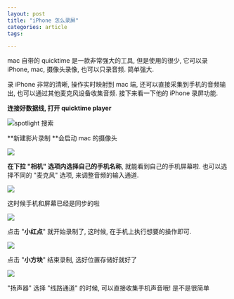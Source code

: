 ```yaml
---
layout: post
title: "iPhone 怎么录屏"
categories: article
tags:

---
```


mac 自带的 quicktime 是一款非常强大的工具, 但是使用的很少, 它可以录 iPhone, mac, 摄像头录像, 也可以只录音频. 简单强大.

录 iPhone 非常的清晰, 操作实时映射到 mac 端, 还可以直接采集到手机的音频输出, 也可以通过其他麦克风设备收集音频. 接下来看一下他的 iPhone 录屏功能.

**连接好数据线, 打开 quicktime player**

![spotlight 搜索](http://upload-images.jianshu.io/upload_images/1286586-473f56b8957677e6?imageMogr2/auto-orient/strip)

**新建影片录制 **会启动 mac 的摄像头

![](http://upload-images.jianshu.io/upload_images/1286586-d65bfe8cc3b3ac88?imageMogr2/auto-orient/strip)

**在下拉 "相机" 选项内选择自己的手机名称**, 就能看到自己的手机屏幕啦. 也可以选择不同的 "麦克风" 选项, 来调整音频的输入通道.

![](http://upload-images.jianshu.io/upload_images/1286586-6c9dbf32afd75177.gif?imageMogr2/auto-orient/strip)

这时候手机和屏幕已经是同步的啦

![](http://upload-images.jianshu.io/upload_images/1286586-beda5b9f524e47d3.gif?imageMogr2/auto-orient/strip)

点击 "**小红点**" 就开始录制了, 这时候, 在手机上执行想要的操作即可.

![](http://upload-images.jianshu.io/upload_images/1286586-89746cd914ea058b?imageMogr2/auto-orient/strip)

点击 "**小方块**" 结束录制, 选好位置存储好就好了

![](http://upload-images.jianshu.io/upload_images/1286586-f4e7ad34ceef8424?imageMogr2/auto-orient/strip)

"扬声器" 选择 "线路通道" 的时候, 可以直接收集手机声音哦! 是不是很简单

